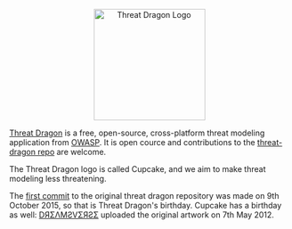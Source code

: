<p align="center">
  <img src="https://raw.githubusercontent.com/owasp/threat-dragon/main/td.vue/src/assets/threatdragon_logo_solid_image.svg"
  width="200" alt="Threat Dragon Logo"/>
</p>

[Threat Dragon][project] is a free, open-source, cross-platform threat modeling application from [OWASP][owasp].
It is open cource and contributions to the [threat-dragon repo][repo] are welcome.

The Threat Dragon logo is called Cupcake, and we aim to make threat modeling less threatening.

The [first commit][commit] to the original threat dragon repository was made on 9th October 2015,
so that is Threat Dragon's birthday.
Cupcake has a birthday as well: [DЯΣΛMƧVΣЯƧΣ][dreamsverse] uploaded the original artwork on 7th May 2012.

[commit]: https://github.com/mike-goodwin/owasp-threat-dragon/commit/942bdff78191ef0eae40f7610b8397739749d8b8
[dreamsverse]: https://linktr.ee/dreamsverse
[owasp]: https://www.owasp.org
[project]: https://owasp.org/www-project-threat-dragon
[repo]: https://github.com/OWASP/threat-dragon
